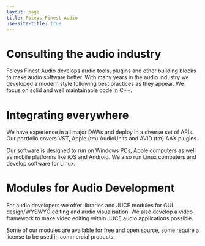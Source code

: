 ```yaml
---
layout: page
title: Foleys Finest Audio
use-site-title: true
---
```


Consulting the audio industry
=============================

Foleys Finest Audio develops audio tools, plugins and other building blocks to
make audio software better. With many years in the audio industry we developed
a modern style following best practices as they appear. We focus on solid and
well maintainable code in C++.


Integrating everywhere
======================

We have experience in all major DAWs and deploy in a diverse set of APIs.
Our portfolio covers VST, Apple (tm) AudioUnits and AVID (tm) AAX plugins.

Our software is designed to run on Windows PCs, Apple computers as well as
mobile platforms like iOS and Android. We also run Linux computers and develop
software for Linux.


Modules for Audio Development
=============================

For audio developers we offer libraries and JUCE modules for GUI design/WYSWYG 
editing and audio visualisation. We also develop a video framework to make
video editing within JUCE audio applications possible.

Some of our modules are available for free and open source, some require a
license to be used in commercial products.


